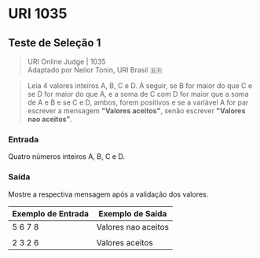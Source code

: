 # URI 1035

## Teste de Seleção 1

>URI Online Judge | 1035  
>Adaptado por Neilor Tonin, URI Brasil :brazil:  

>Leia 4 valores inteiros A, B, C e D. A seguir, se B for maior do que C e se D for maior do que A, e a soma de C com D for maior que a soma de A e B e se C e D, ambos, forem positivos e se a variável A for par escrever a mensagem **"Valores aceitos"**, senão escrever **"Valores nao aceitos"**.  

### Entrada

Quatro números inteiros A, B, C e D.  

### Saída

 Mostre a respectiva mensagem após a validação dos valores.  

| Exemplo de Entrada | Exemplo de Saída    |
| ------------------ | ------------------- |
| 5 6 7 8            | Valores nao aceitos |
|                    |                     |
| 2 3 2 6            | Valores aceitos     |
